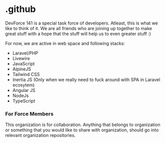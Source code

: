 # .github
DevForce 141 is a special task force of developers. Atleast, this is what we like to think of it.
We are all friends who are joining up together to make great stuff with a hope that the stuff will help us to even greater stuff :)

For now, we are active in web space and following stacks:
- Laravel/PHP
- Livewire
- JavaScript
- AlpineJS
- Tailwind CSS
- Inertia JS (Only when we really need to fuck around with SPA in Laravel ecosytem)
- Angular JS
- NodeJs
- TypeScript

### For Force Members
This organization is for collaboration. Anything that belongs to organization or something that you would like to share with organization, should go into relevant organization repositories.

